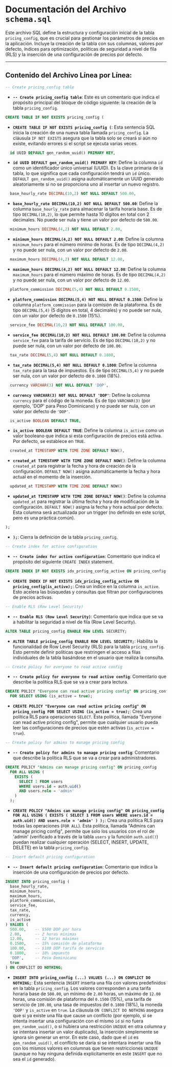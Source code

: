 # Documentación del Archivo `schema.sql`

Este archivo SQL define la estructura y configuración inicial de la tabla `pricing_config`, que es crucial para gestionar los parámetros de precios en la aplicación. Incluye la creación de la tabla con sus columnas, valores por defecto, índices para optimización, políticas de seguridad a nivel de fila (RLS) y la inserción de una configuración de precios por defecto.

---

## Contenido del Archivo Línea por Línea:

```sql
-- Create pricing_config table
```
- **`-- Create pricing_config table`**: Este es un comentario que indica el propósito principal del bloque de código siguiente: la creación de la tabla `pricing_config`.

```sql
CREATE TABLE IF NOT EXISTS pricing_config (
```
- **`CREATE TABLE IF NOT EXISTS pricing_config (`**: Esta sentencia SQL inicia la creación de una nueva tabla llamada `pricing_config`. La cláusula `IF NOT EXISTS` asegura que la tabla solo se creará si aún no existe, evitando errores si el script se ejecuta varias veces.

```sql
  id UUID DEFAULT gen_random_uuid() PRIMARY KEY,
```
- **`id UUID DEFAULT gen_random_uuid() PRIMARY KEY`**: Define la columna `id` como un identificador único universal (UUID). Es la clave primaria de la tabla, lo que significa que cada configuración tendrá un `id` único. `DEFAULT gen_random_uuid()` asigna automáticamente un UUID generado aleatoriamente si no se proporciona uno al insertar un nuevo registro.

```sql
  base_hourly_rate DECIMAL(10,2) NOT NULL DEFAULT 500.00,
```
- **`base_hourly_rate DECIMAL(10,2) NOT NULL DEFAULT 500.00`**: Define la columna `base_hourly_rate` para almacenar la tarifa horaria base. Es de tipo `DECIMAL(10,2)`, lo que permite hasta 10 dígitos en total con 2 decimales. No puede ser nula y tiene un valor por defecto de `500.00`.

```sql
  minimum_hours DECIMAL(4,2) NOT NULL DEFAULT 2.00,
```
- **`minimum_hours DECIMAL(4,2) NOT NULL DEFAULT 2.00`**: Define la columna `minimum_hours` para el número mínimo de horas. Es de tipo `DECIMAL(4,2)` y no puede ser nula, con un valor por defecto de `2.00`.

```sql
  maximum_hours DECIMAL(4,2) NOT NULL DEFAULT 12.00,
```
- **`maximum_hours DECIMAL(4,2) NOT NULL DEFAULT 12.00`**: Define la columna `maximum_hours` para el número máximo de horas. Es de tipo `DECIMAL(4,2)` y no puede ser nula, con un valor por defecto de `12.00`.

```sql
  platform_commission DECIMAL(5,4) NOT NULL DEFAULT 0.1500,
```
- **`platform_commission DECIMAL(5,4) NOT NULL DEFAULT 0.1500`**: Define la columna `platform_commission` para la comisión de la plataforma. Es de tipo `DECIMAL(5,4)` (5 dígitos en total, 4 decimales) y no puede ser nula, con un valor por defecto de `0.1500` (15%).

```sql
  service_fee DECIMAL(10,2) NOT NULL DEFAULT 100.00,
```
- **`service_fee DECIMAL(10,2) NOT NULL DEFAULT 100.00`**: Define la columna `service_fee` para la tarifa de servicio. Es de tipo `DECIMAL(10,2)` y no puede ser nula, con un valor por defecto de `100.00`.

```sql
  tax_rate DECIMAL(5,4) NOT NULL DEFAULT 0.1800,
```
- **`tax_rate DECIMAL(5,4) NOT NULL DEFAULT 0.1800`**: Define la columna `tax_rate` para la tasa de impuestos. Es de tipo `DECIMAL(5,4)` y no puede ser nula, con un valor por defecto de `0.1800` (18%).

```sql
  currency VARCHAR(3) NOT NULL DEFAULT 'DOP',
```
- **`currency VARCHAR(3) NOT NULL DEFAULT 'DOP'`**: Define la columna `currency` para el código de la moneda. Es de tipo `VARCHAR(3)` (por ejemplo, 'DOP' para Peso Dominicano) y no puede ser nula, con un valor por defecto de `'DOP'`.

```sql
  is_active BOOLEAN DEFAULT TRUE,
```
- **`is_active BOOLEAN DEFAULT TRUE`**: Define la columna `is_active` como un valor booleano que indica si esta configuración de precios está activa. Por defecto, se establece en `TRUE`.

```sql
  created_at TIMESTAMP WITH TIME ZONE DEFAULT NOW(),
```
- **`created_at TIMESTAMP WITH TIME ZONE DEFAULT NOW()`**: Define la columna `created_at` para registrar la fecha y hora de creación de la configuración. `DEFAULT NOW()` asigna automáticamente la fecha y hora actual en el momento de la inserción.

```sql
  updated_at TIMESTAMP WITH TIME ZONE DEFAULT NOW()
```
- **`updated_at TIMESTAMP WITH TIME ZONE DEFAULT NOW()`**: Define la columna `updated_at` para registrar la última fecha y hora de modificación de la configuración. `DEFAULT NOW()` asigna la fecha y hora actual por defecto. Esta columna será actualizada por un trigger (no definido en este script, pero es una práctica común).

```sql
);
```
- **`);`**: Cierra la definición de la tabla `pricing_config`.

```sql
-- Create index for active configuration
```
- **`-- Create index for active configuration`**: Comentario que indica el propósito del siguiente `CREATE INDEX` statement.

```sql
CREATE INDEX IF NOT EXISTS idx_pricing_config_active ON pricing_config(is_active);
```
- **`CREATE INDEX IF NOT EXISTS idx_pricing_config_active ON pricing_config(is_active);`**: Crea un índice en la columna `is_active`. Esto acelera las búsquedas y consultas que filtran por configuraciones de precios activas.

```sql
-- Enable RLS (Row Level Security)
```
- **`-- Enable RLS (Row Level Security)`**: Comentario que indica que se va a habilitar la seguridad a nivel de fila (Row Level Security).

```sql
ALTER TABLE pricing_config ENABLE ROW LEVEL SECURITY;
```
- **`ALTER TABLE pricing_config ENABLE ROW LEVEL SECURITY;`**: Habilita la funcionalidad de Row Level Security (RLS) para la tabla `pricing_config`. Esto permite definir políticas que restringen el acceso a filas individuales de la tabla basándose en el usuario que realiza la consulta.

```sql
-- Create policy for everyone to read active config
```
- **`-- Create policy for everyone to read active config`**: Comentario que describe la política RLS que se va a crear para lectura.

```sql
CREATE POLICY "Everyone can read active pricing config" ON pricing_config
  FOR SELECT USING (is_active = true);
```
- **`CREATE POLICY "Everyone can read active pricing config" ON pricing_config FOR SELECT USING (is_active = true);`**: Crea una política RLS para operaciones `SELECT`. Esta política, llamada "Everyone can read active pricing config", permite que cualquier usuario pueda leer las configuraciones de precios que estén activas (`is_active = true`).

```sql
-- Create policy for admins to manage pricing config
```
- **`-- Create policy for admins to manage pricing config`**: Comentario que describe la política RLS que se va a crear para administradores.

```sql
CREATE POLICY "Admins can manage pricing config" ON pricing_config
  FOR ALL USING (
    EXISTS (
      SELECT 1 FROM users 
      WHERE users.id = auth.uid() 
      AND users.role = 'admin'
    )
  );
```
- **`CREATE POLICY "Admins can manage pricing config" ON pricing_config FOR ALL USING ( EXISTS ( SELECT 1 FROM users WHERE users.id = auth.uid() AND users.role = 'admin' ) );`**: Crea una política RLS para todas las operaciones (`FOR ALL`). Esta política, llamada "Admins can manage pricing config", permite que solo los usuarios con el rol de 'admin' (verificado a través de la tabla `users` y la función `auth.uid()`) puedan realizar cualquier operación (SELECT, INSERT, UPDATE, DELETE) en la tabla `pricing_config`.

```sql
-- Insert default pricing configuration
```
- **`-- Insert default pricing configuration`**: Comentario que indica la inserción de una configuración de precios por defecto.

```sql
INSERT INTO pricing_config (
  base_hourly_rate,
  minimum_hours,
  maximum_hours,
  platform_commission,
  service_fee,
  tax_rate,
  currency,
  is_active
) VALUES (
  500.00,    -- $500 DOP por hora
  2.00,      -- 2 horas mínimas
  12.00,     -- 12 horas máximas
  0.1500,    -- 15% comisión de plataforma
  100.00,    -- $100 DOP tarifa de servicio
  0.1800,    -- 18% impuesto
  'DOP',     -- Peso Dominicano
  true
) ON CONFLICT DO NOTHING;
```
- **`INSERT INTO pricing_config (...) VALUES (...) ON CONFLICT DO NOTHING;`**: Esta sentencia `INSERT` inserta una fila con valores predefinidos en la tabla `pricing_config`. Los valores corresponden a una tarifa horaria base de `500.00`, un mínimo de `2.00` horas, un máximo de `12.00` horas, una comisión de plataforma del `0.1500` (15%), una tarifa de servicio de `100.00`, una tasa de impuestos del `0.1800` (18%), la moneda `'DOP'` y `is_active` en `true`. La cláusula `ON CONFLICT DO NOTHING` asegura que si ya existe una fila que cause un conflicto (por ejemplo, si se intenta insertar una configuración con el mismo `id` si no fuera `gen_random_uuid()`, o si hubiera una restricción `UNIQUE` en otra columna y se intentara insertar un valor duplicado), la inserción simplemente se ignora sin generar un error. En este caso, dado que el `id` es `gen_random_uuid()`, el conflicto se daría si se intentara insertar una fila con los mismos valores en columnas que tienen restricciones `UNIQUE` (aunque no hay ninguna definida explícitamente en este `INSERT` que no sea el `id` generado).
